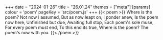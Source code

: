 +++
date = "2024-01-26"
title = "26.01.24"
themes = ["meta"]
[params]
  colour = 'poem'
  pageKey = 'src/poem.js'
+++
{{< poem >}}
Where is the poem?
Not now I assumed,
But as now leapt on,
I ponder anew,
Is the poem now here,
Unfinished but due,
Awaiting full stop,
Each poem's sole muse,
For every poem must end,
To this end its true,
Where is the poem?
The poem's now with you.
{{< /poem >}}